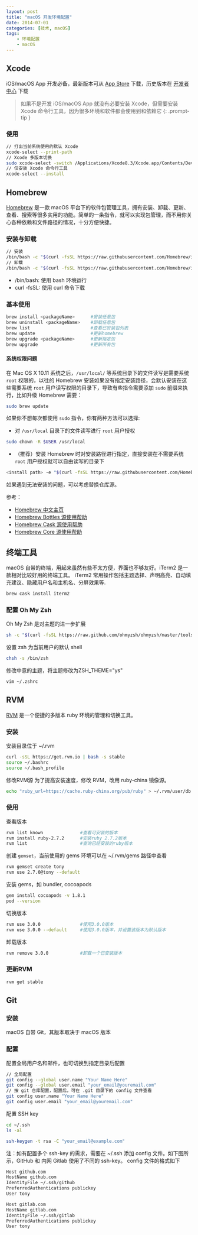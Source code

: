 ```yaml
---
layout: post
title: "macOS 开发环境配置"
date: 2014-07-01
categories: [技术, macOS]
tags:
    - 环境配置
    - macOS
---
```


## Xcode
iOS/macOS App 开发必备，最新版本可从 [App Store](https://apps.apple.com/cn/app/xcode/id497799835?mt=12) 下载，历史版本在 [开发者中心](https://developer.apple.com/download/applications/) 下载
> 如果不是开发 iOS/macOS App 就没有必要安装 Xcode，但需要安装 Xcode 命令行工具，因为很多环境和软件都会使用到和依赖它
{: .prompt-tip }
### 使用
```bash
// 打出当前系统使用的默认 Xcode
xcode-select --print-path
// Xcode 多版本切换
sudo xcode-select -switch /Applications/Xcode8.3/Xcode.app/Contents/Developer
// 仅安装 Xcode 命令行工具
xcode-select --install
```

## Homebrew
[Homebrew](https://brew.sh/) 是一款 macOS 平台下的软件包管理工具，拥有安装、卸载、更新、查看、搜索等很多实用的功能。简单的一条指令，就可以实现包管理，而不用你关心各种依赖和文件路径的情况，十分方便快捷。  

### 安装与卸载
```bash
// 安装
/bin/bash -c "$(curl -fsSL https://raw.githubusercontent.com/Homebrew/install/HEAD/install.sh)"
// 卸载
/bin/bash -c "$(curl -fsSL https://raw.githubusercontent.com/Homebrew/install/HEAD/uninstall.sh)"
```
- /bin/bash: 使用 bash 环境运行
- curl -fsSL: 使用 curl 命令下载

### 基本使用
```bash
brew install <packageName>      #安装任意包
brew uninstall <packageName>    #卸载任意包
brew list                       #查看已安装包列表
brew update                     #更新homebrew
brew upgrade <packageName>      #更新指定包
brew upgrade                    #更新所有包
```

#### 系统权限问题
在 Mac OS X 10.11 系统之后，`/usr/local/` 等系统目录下的文件读写是需要系统 `root` 权限的，以往的 Homebrew 安装如果没有指定安装路径，会默认安装在这些需要系统 `root` 用户读写权限的目录下，导致有些指令需要添加 `sudo` 前缀来执行，比如升级 Homebrew 需要：
```bash
sudo brew update
```

如果你不想每次都使用 `sudo` 指令，你有两种方法可以选择:
* 对 `/usr/local` 目录下的文件读写进行 `root` 用户授权
```bash
sudo chown -R $USER /usr/local
```

* （推荐）安装 Homebrew 时对安装路径进行指定，直接安装在不需要系统 `root` 用户授权就可以自由读写的目录下

```bash
<install path> -e "$(curl -fsSL https://raw.githubusercontent.com/Homebrew/install/master/install)"
```
如果遇到无法安装的问题，可以考虑替换仓库源。

参考：
- [Homebrew 中文主页](https://brew.sh/index_zh-cn.html)
- [Homebrew Bottles 源使用帮助](http://mirrors.ustc.edu.cn/help/homebrew-bottles.html)
- [Homebrew Cask 源使用帮助](http://mirrors.ustc.edu.cn/help/homebrew-cask.git.html)
- [Homebrew Core 源使用帮助](http://mirrors.ustc.edu.cn/help/homebrew-core.git.html)

## 终端工具
macOS 自带的终端，用起来虽然有些不太方便，界面也不够友好。iTerm2 是一款相对比较好用的终端工具。
iTerm2 常用操作包括主题选择、声明高亮、自动填充建议、隐藏用户名和主机名、分屏效果等.
```bash
brew cask install iterm2
```
### 配置 Oh My Zsh
Oh My Zsh 是对主题的进一步扩展
```bash
sh -c "$(curl -fsSL https://raw.github.com/ohmyzsh/ohmyzsh/master/tools/install.sh)"
```
设置 zsh 为当前用户的默认 shell
```bash
chsh -s /bin/zsh
```
修改中意的主题，将主题修改为ZSH_THEME="ys"
```bash
vim ~/.zshrc
```


## RVM
[RVM](https://rvm.io/) 是一个便捷的多版本 ruby 环境的管理和切换工具。
### 安装
安装目录位于 ~/.rvm
```bash
curl -sSL https://get.rvm.io | bash -s stable
source ~/.bashrc
source ~/.bash_profile
```

修改RVM源
为了提高安装速度，修改 RVM，改用 ruby-china 镜像源。
```bash
echo "ruby_url=https://cache.ruby-china.org/pub/ruby" > ~/.rvm/user/db
```

### 使用
查看版本
```bash
rvm list known              #查看可安装的版本
rvm install ruby-2.7.2      #安装ruby 2.7.2版本
rvm list                    #查询已经安装的ruby版本
```

创建 `gemset`，当前使用的 gems 环境可以在 ~/.rvm/gems 路径中查看
```bash
rvm gemset create tony
rvm use 2.7.0@tony --default
```
安装 gems，如 bundler, cocoapods
```bash
gem install cocoapods -v 1.8.1
pod --version
```

切换版本
```bash
rvm use 3.0.0               #使用3.0.0版本
rvm use 3.0.0 --default     #使用3.0.0版本，并设置该版本为默认版本
```

卸载版本
```bash
rvm remove 3.0.0            #卸载一个已安装版本
```

### 更新RVM
```bash
rvm get stable
```

## Git
### 安装
macOS 自带 Git，其版本取决于 macOS 版本

### 配置
配置全局用户名和邮件，也可切换到指定目录后配置
```bash
// 全局配置
git config --global user.name "Your Name Here"
git config --global user.email "your_email@youremail.com"
// 按 git 仓库配置，配置后，可在 .git 目录下的 config 文件查看
git config user.name "Your Name Here"
git config user.email "your_email@youremail.com"
```

配置 SSH key
```bash
cd ~/.ssh
ls -al

ssh-keygen -t rsa -C "your_email@example.com"
```

注：如有配置多个 ssh-key 的需求，需要在 ~/.ssh 添加 config 文件。如下图所示，GitHub 和 内网 Gitlab 使用了不同的 ssh-key。
config 文件的格式如下
```bash
Host github.com
HostName github.com
IdentityFile ~/.ssh/github
PreferredAuthentications publickey
User tony

Host gitlab.com
HostName gitlab.com
IdentityFile ~/.ssh/gitlab
PreferredAuthentications publickey
User tony
```
